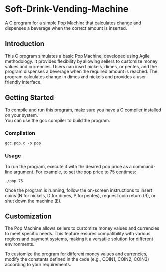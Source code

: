 # Soft-Drink-Vending-Machine
A C program for a simple Pop Machine that calculates change and dispenses a beverage when the correct amount is inserted.

## Introduction
This C program simulates a basic Pop Machine, developed using Agile methodology. It provides flexibility by allowing sellers to customize money values and currencies. Users can insert nickels, dimes, or pentes, and the program dispenses a beverage when the required amount is reached. The program calculates change in dimes and nickels and provides a user-friendly interface.

## Getting Started
To compile and run this program, make sure you have a C compiler installed on your system.  
You can use the gcc compiler to build the program.
### Compilation

```
gcc pop.c -o pop
```

### Usage
To run the program, execute it with the desired pop price as a command-line argument. For example, to set the pop price to 75 centimes:

```
./pop 75
```

Once the program is running, follow the on-screen instructions to insert coins (N for nickels, D for dimes, P for pentes), request coin return (R), or shut down the machine (E).

## Customization
The Pop Machine allows sellers to customize money values and currencies to meet specific needs. This feature ensures compatibility with various regions and payment systems, making it a versatile solution for different environments.

To customize the program for different money values and currencies, modify the constants defined in the code (e.g., COIN1, COIN2, COIN3) according to your requirements.
